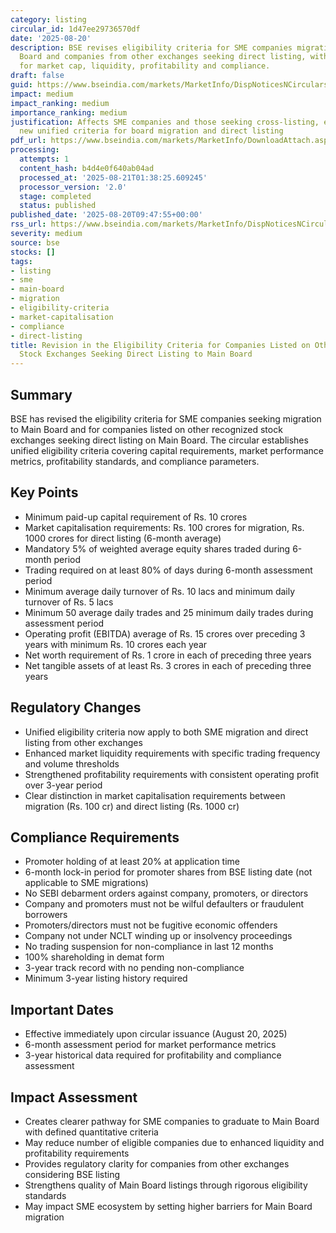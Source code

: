 ```yaml
---
category: listing
circular_id: 1d47ee29736570df
date: '2025-08-20'
description: BSE revises eligibility criteria for SME companies migrating to Main
  Board and companies from other exchanges seeking direct listing, with unified requirements
  for market cap, liquidity, profitability and compliance.
draft: false
guid: https://www.bseindia.com/markets/MarketInfo/DispNoticesNCirculars.aspx?Noticeid={7BCBA80E-78DB-4B9B-AE32-26794161B2FD}&noticeno=20250820-10&dt=08/20/2025&icount=10&totcount=60&flag=0
impact: medium
impact_ranking: medium
importance_ranking: medium
justification: Affects SME companies and those seeking cross-listing, establishing
  new unified criteria for board migration and direct listing
pdf_url: https://www.bseindia.com/markets/MarketInfo/DownloadAttach.aspx?id=20250820-10&attachedId=89b4bb38-13cb-49c6-9e33-de851f0fdab6
processing:
  attempts: 1
  content_hash: b4d4e0f640ab04ad
  processed_at: '2025-08-21T01:38:25.609245'
  processor_version: '2.0'
  stage: completed
  status: published
published_date: '2025-08-20T09:47:55+00:00'
rss_url: https://www.bseindia.com/markets/MarketInfo/DispNoticesNCirculars.aspx?Noticeid={7BCBA80E-78DB-4B9B-AE32-26794161B2FD}&noticeno=20250820-10&dt=08/20/2025&icount=10&totcount=60&flag=0
severity: medium
source: bse
stocks: []
tags:
- listing
- sme
- main-board
- migration
- eligibility-criteria
- market-capitalisation
- compliance
- direct-listing
title: Revision in the Eligibility Criteria for Companies Listed on Other Recognized
  Stock Exchanges Seeking Direct Listing to Main Board
---
```


## Summary

BSE has revised the eligibility criteria for SME companies seeking migration to Main Board and for companies listed on other recognized stock exchanges seeking direct listing on Main Board. The circular establishes unified eligibility criteria covering capital requirements, market performance metrics, profitability standards, and compliance parameters.

## Key Points

- Minimum paid-up capital requirement of Rs. 10 crores
- Market capitalisation requirements: Rs. 100 crores for migration, Rs. 1000 crores for direct listing (6-month average)
- Mandatory 5% of weighted average equity shares traded during 6-month period
- Trading required on at least 80% of days during 6-month assessment period
- Minimum average daily turnover of Rs. 10 lacs and minimum daily turnover of Rs. 5 lacs
- Minimum 50 average daily trades and 25 minimum daily trades during assessment period
- Operating profit (EBITDA) average of Rs. 15 crores over preceding 3 years with minimum Rs. 10 crores each year
- Net worth requirement of Rs. 1 crore in each of preceding three years
- Net tangible assets of at least Rs. 3 crores in each of preceding three years

## Regulatory Changes

- Unified eligibility criteria now apply to both SME migration and direct listing from other exchanges
- Enhanced market liquidity requirements with specific trading frequency and volume thresholds
- Strengthened profitability requirements with consistent operating profit over 3-year period
- Clear distinction in market capitalisation requirements between migration (Rs. 100 cr) and direct listing (Rs. 1000 cr)

## Compliance Requirements

- Promoter holding of at least 20% at application time
- 6-month lock-in period for promoter shares from BSE listing date (not applicable to SME migrations)
- No SEBI debarment orders against company, promoters, or directors
- Company and promoters must not be wilful defaulters or fraudulent borrowers
- Promoters/directors must not be fugitive economic offenders
- Company not under NCLT winding up or insolvency proceedings
- No trading suspension for non-compliance in last 12 months
- 100% shareholding in demat form
- 3-year track record with no pending non-compliance
- Minimum 3-year listing history required

## Important Dates

- Effective immediately upon circular issuance (August 20, 2025)
- 6-month assessment period for market performance metrics
- 3-year historical data required for profitability and compliance assessment

## Impact Assessment

- Creates clearer pathway for SME companies to graduate to Main Board with defined quantitative criteria
- May reduce number of eligible companies due to enhanced liquidity and profitability requirements
- Provides regulatory clarity for companies from other exchanges considering BSE listing
- Strengthens quality of Main Board listings through rigorous eligibility standards
- May impact SME ecosystem by setting higher barriers for Main Board migration